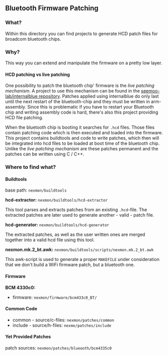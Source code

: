 ## Bluetooth Firmware Patching

### What?
Within this directory you can find projects to generate HCD patch files for broadcom bluetooth chips.

### Why?
This way you can extend and manipulate the firmware on a pretty low layer.

#### HCD patching vs live patching
One possibility to patch the bluetooth chip' firmware is the *live patching mechanism*. A project to use this mechanism can be found in the [seemoo-lab/internalblue repository](https://github.com/seemoo-lab/internalblue). Patches applied using internalblue do only last until the next restart of the bluetooth-chip and they must be written in arm-assembly. Since this is problematic if you have to restart your Bluetooth chip and writing assembly code is hard, there's also this project providing HCD file patching.

When the bluetooth chip is booting it searches for `.hcd` files. Those files contain patching code which is then executed and loaded into the firmware. This project contains buildtools and code to write patches, which then will be integrated into hcd files to be loaded at boot time of the bluetooth chip. Unlike the *live patching mechanism* are these patches permanent and the patches can be written using C / C++.

### Where to find what?

#### Buildtools
base path: `nexmon/buildtools`

**hcd-extractor:** `nexmon/buildtools/hcd-extractor`

This tool parses and extracts patches from an existing `.hcd`-file. The extracted patches are later used to generate another - valid - patch file. 

**hcd-generator:** `nexmon/buildtools/hcd-generator`

The extracted patches, as well as the user written ones are merged together into a valid hcd file using this tool.

**nexmon.mk.2_bt.awk:** `nexmon/buildtools/scripts/nexmon.mk.2_bt.awk`

This awk-script is used to generate a proper `MAKEFILE` under consideration that we don't build a WiFi firmware patch, but a bluetooth one.

#### Firmware

**BCM 4330c0:**
- firmware: `nexmon/firmware/bcm433c0_BT/` 

#### Common Code

- common  - source/c-files: `nexmon/patches/common`
- include - source/h-files: `nexmo/patches/include`

#### Yet Provided Patches

patch sources: `nexmon/patches/blueooth/bcm4335c0`

